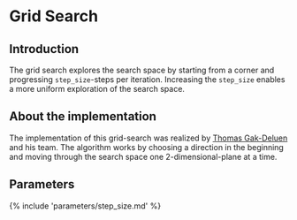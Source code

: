 # Grid Search


## Introduction

The grid search explores the search space by starting from a corner and progressing `step_size`-steps
per iteration. Increasing the `step_size` enables a more uniform exploration of the search space. 



## About the implementation

The implementation of this grid-search was realized by
[Thomas Gak-Deluen](https://github.com/tgdn) and his team. The algorithm
works by choosing a direction in the beginning and moving through the search space
one 2-dimensional-plane at a time.



## Parameters

{% include 'parameters/step_size.md' %}


